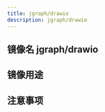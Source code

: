 ```yaml
---
title: jgraph/drawio
description: jgraph/drawio
---
```


## 镜像名 jgraph/drawio

## 镜像用途

## 注意事项

```bash

```
